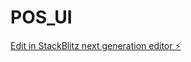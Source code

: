 # POS_UI

[Edit in StackBlitz next generation editor ⚡️](https://stackblitz.com/~/github.com/cdsay2/POS_UI)